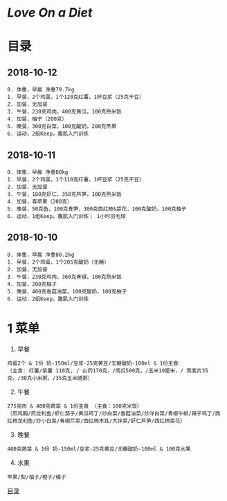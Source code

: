 
# *Love On a Diet*

<h1 id="1">目录</h1>

## 2018-10-12

```
0. 体重，早晨 净重79.7kg
1. 早餐，2个鸡蛋，1个120克红薯，1杯豆浆（25克干豆）
2. 加餐，无加餐
3. 午餐，230克鸡肉，400克黄瓜，100克熟米饭
4. 加餐，柚子（200克）
5. 晚餐，300克白菜，100克酸奶，200克苹果
6. 运动，2组Keep，腹肌入门训练
```

## 2018-10-11

```
0. 体重，早晨 净重80kg
1. 早餐，2个鸡蛋，1个110克红薯，1杯豆浆（25克干豆）
2. 加餐，无加餐
3. 午餐，180克虾仁，350克芦笋，100克熟米饭
4. 加餐，青苹果（200克）
5. 晚餐，50克鱼，100克青笋，300克西红柿&菜花，100克酸奶，100克柚子
6. 运动，1组Keep，腹肌入门训练； 1小时羽毛球
```

## 2018-10-10

```
0. 体重，早晨 净重80.2kg
1. 早餐，2个鸡蛋，1个205克酸奶（无糖）
2. 加餐，无加餐
3. 午餐，230克鸡肉，360克青椒，100克熟米饭
4. 加餐，200克柚子
5. 晚餐，400克香菇油菜，100克酸奶，100克柚子
6. 运动，2组Keep，腹肌入门训练
```


# 1 菜单

1. 早餐

```
鸡蛋2个 & 1份 奶-150ml/豆浆-25克黄豆/无糖酸奶-100ml & 1份主食
（主食: 红薯/紫薯 110克, / 山药170克，/南瓜500克，/玉米10厘米，/ 燕麦片35克，/30克小米粥，/35克玉米碴粥）
```

2. 午餐

```
275克肉 & 400克蔬菜 & 1份主食 （主食：100克米饭）
（煎鸡胸/煎龙利鱼/虾仁茄子/黄瓜鸡丁/炒白菜/香菇油菜/炒洋白菜/青椒牛柳/辣子鸡丁/西红柿龙利鱼/炒小白菜/青椒芹菜/西红柿木耳/大拌菜/虾仁芦笋/西红柿菜花）
```

3. 晚餐

```
400克蔬菜 & 1份 奶-150ml/豆浆-25克黄豆/无糖酸奶-100ml & 100克水果
```
4. 水果

```
苹果/梨/柚子/橙子/橘子
```
[目录](#1)
